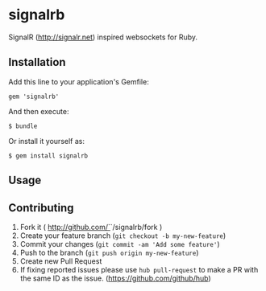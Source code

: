 # signalrb

SignalR (http://signalr.net) inspired websockets for Ruby.

## Installation

Add this line to your application's Gemfile:

    gem 'signalrb'

And then execute:

    $ bundle

Or install it yourself as:

    $ gem install signalrb

## Usage


## Contributing

1. Fork it ( http://github.com/`<my-github-username>`/signalrb/fork )
2. Create your feature branch (`git checkout -b my-new-feature`)
3. Commit your changes (`git commit -am 'Add some feature'`)
4. Push to the branch (`git push origin my-new-feature`)
5. Create new Pull Request
6. If fixing reported issues please use `hub pull-request` to make a PR with the same ID as the issue. (https://github.com/github/hub)
